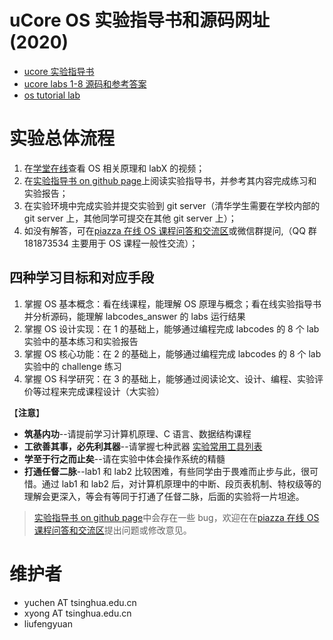 # uCore OS 实验指导书和源码网址 (2020)

- [ucore 实验指导书](https://learningos.github.io/ucore_os_webdocs/)
- [ucore labs 1-8 源码和参考答案 ](https://github.com/learningos/ucore_os_lab)
- [os tutorial lab](https://github.com/chyyuu/os_tutorial_lab)

# 实验总体流程

1. 在[学堂在线](https://www.xuetangx.com/courses/TsinghuaX/30240243X/2015_T1/about)查看 OS 相关原理和 labX 的视频；
2. 在[实验指导书 on github page](https://learningos.github.io/ucore_os_webdocs/)上阅读实验指导书，并参考其内容完成练习和实验报告；
3. 在实验环境中完成实验并提交实验到 git server（清华学生需要在学校内部的 git server 上，其他同学可提交在其他 git server 上）；
4. 如没有解答，可在[piazza 在线 OS 课程问答和交流区](https://piazza.com/tsinghua.edu.cn/spring2015/30240243x/home)或微信群提问,（QQ 群 181873534 主要用于 OS 课程一般性交流）；


## 四种学习目标和对应手段

1. 掌握 OS 基本概念：看在线课程，能理解 OS 原理与概念；看在线实验指导书并分析源码，能理解 labcodes_answer 的 labs 运行结果
2. 掌握 OS 设计实现：在 1 的基础上，能够通过编程完成 labcodes 的 8 个 lab 实验中的基本练习和实验报告
3. 掌握 OS 核心功能：在 2 的基础上，能够通过编程完成 labcodes 的 8 个 lab 实验中的 challenge 练习
4. 掌握 OS 科学研究：在 3 的基础上，能够通过阅读论文、设计、编程、实验评价等过程来完成课程设计（大实验）

【**注意**】

- **筑基内功**--请提前学习计算机原理、C 语言、数据结构课程
- **工欲善其事，必先利其器**--请掌握七种武器 [实验常用工具列表](https://github.com/chyyuu/ucore_os_docs/blob/master/lab0/lab0_ref_ucore-tools.md)
- **学至于行之而止矣**--请在实验中体会操作系统的精髓
- **打通任督二脉**--lab1 和 lab2 比较困难，有些同学由于畏难而止步与此，很可惜。通过 lab1 和 lab2 后，对计算机原理中的中断、段页表机制、特权级等的理解会更深入，等会有等同于打通了任督二脉，后面的实验将一片坦途。

> [实验指导书 on github page](https://learningos.github.io/ucore_os_webdocs/)中会存在一些 bug，欢迎在在[piazza 在线 OS 课程问答和交流区](https://piazza.com/tsinghua.edu.cn/spring2015/30240243x/home)提出问题或修改意见。

# 维护者

- yuchen AT tsinghua.edu.cn
- xyong AT tsinghua.edu.cn
- liufengyuan
